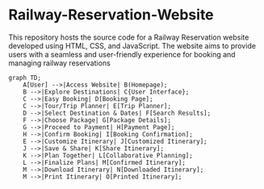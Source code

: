 # Railway-Reservation-Website
This repository hosts the source code for a Railway Reservation website developed using HTML, CSS, and JavaScript. The website aims to provide users with a seamless and user-friendly experience for booking and managing railway reservations
```mermaid
graph TD;
    A[User] -->|Access Website| B(Homepage);
    B -->|Explore Destinations| C{User Interface};
    C -->|Easy Booking| D[Booking Page];
    C -->|Tour/Trip Planner| E[Trip Planner];
    D -->|Select Destination & Dates| F[Search Results];
    F -->|Choose Package| G[Package Details];
    G -->|Proceed to Payment| H[Payment Page];
    H -->|Confirm Booking| I[Booking Confirmation];
    E -->|Customize Itinerary| J[Customized Itinerary];
    J -->|Save & Share| K[Share Itinerary];
    K -->|Plan Together| L[Collaborative Planning];
    L -->|Finalize Plans| M[Confirmed Itinerary];
    M -->|Download Itinerary| N[Downloaded Itinerary];
    M -->|Print Itinerary| O[Printed Itinerary];
```
